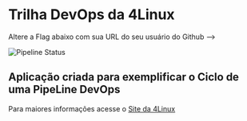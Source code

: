 # Trilha DevOps da 4Linux

 Altere a Flag abaixo com sua URL do seu usuário do Github -->

![Pipeline Status](https://github.com/renataguimaraaes/DevOpsLab-HelloWorld/actions/workflows/pipeline.yml/badge.svg) 


## Aplicação criada para exemplificar o Ciclo de uma PipeLine DevOps


Para maiores informações acesse o [Site da 4Linux](https://www.4linux.com.br/cursos/devops)

